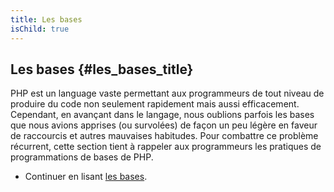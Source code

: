 ```yaml
---
title: Les bases
isChild: true
---
```


## Les bases {#les_bases_title}

PHP est un language vaste permettant aux programmeurs de tout niveau de produire du code non seulement rapidement mais 
aussi efficacement. Cependant, en avançant dans le langage, nous oublions parfois les bases que nous avions apprises 
(ou survolées) de façon un peu légère en faveur de raccourcis et autres mauvaises habitudes. Pour combattre ce problème 
récurrent, cette section tient à rappeler aux programmeurs les pratiques de programmations de bases de PHP.

* Continuer en lisant [les bases](/php-the-right-way/pages/The-Basics.html).
